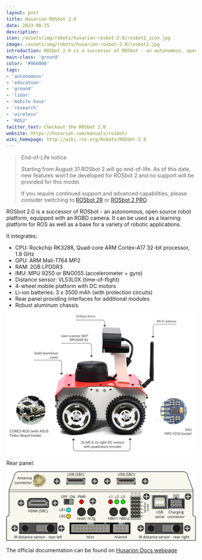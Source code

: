 ```yaml
---
layout: post
title: Husarion ROSbot 2.0
date: 2023-08-25
description:
icon: /assets/img/robots/husarion-rosbot-2.0/rosbot2_icon.jpg
image: /assets/img/robots/husarion-rosbot-2.0/rosbot2.jpg
introduction: ROSbot 2.0 is a successor of ROSbot - an autonomous, open source robot platform, equipped with an RGBD camera. It can be used as a learning platform for ROS as well as a base for a variety of robotic applications.
main-class: 'ground'
color: '#960000'
tags:
- 'autonomous'
- 'education'
- 'ground'
- 'lidar'
- 'mobile base'
- 'research'
- 'wireless'
- 'ROS2'
twitter_text: Checkout the ROSbot 2.0
website: https://husarion.com/manuals/rosbot/
wiki_homepage: http://wiki.ros.org/Robots/ROSbot-2.0
---
```


> End-of-Life notice
>
> Starting from August 31 ROSbot 2 will go end-of-life. As of this date, new features won’t be developed for ROSbot 2 and no support will be provided for this model.
>
> If you require continued support and advanced capabilities, please consider switching to [ROSbot 2R](/husarion-rosbot-2r) or [ROSbot 2 PRO](/husarion-rosbot-2.0-pro).

ROSbot 2.0 is a successor of ROSbot - an autonomous, open source robot platform, equipped with an RGBD camera. It can be used as a learning platform for ROS as well as a base for a variety of robotic applications.

It integrates:

- CPU: Rockchip RK3288, Quad-core ARM Cortex-A17 32-bit processor, 1.8 GHz
- GPU: ARM Mali-T764 MP2
- RAM: 2GB LPDDR3
- IMU: MPU 9250 or BNO055 (accelerometer + gyro)
- Distance sensor: VL53L0X (time-of-flight)
- 4-wheel mobile platform with DC motors
- Li-ion batteries: 3 x 3500 mAh (with protection circuits)
- Rear panel providing interfaces for additional modules
- Robust aluminum chassis


![Appearance](/assets/img/robots/husarion-rosbot-2.0/rosbot2_appearance.jpg)

Rear panel:

![Rear panel](/assets/img/robots/husarion-rosbot-2.0/rosbot2_rear_panel.png)

The official documentation can be found on [Husarion Docs webpage](https://husarion.com/manuals/rosbot)
